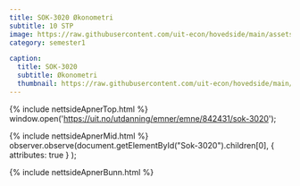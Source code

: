 ```yaml
---
title: SOK-3020 Økonometri
subtitle: 10 STP
image: https://raw.githubusercontent.com/uit-econ/hovedside/main/assets/img/SOK-3020-Økonometri.png
category: semester1

caption:
  title: SOK-3020
  subtitle: Økonometri
  thumbnail: https://raw.githubusercontent.com/uit-econ/hovedside/main/assets/img/SOK-3020-Økonometri.png
---
```



{% include nettsideApnerTop.html %}
window.open('https://uit.no/utdanning/emner/emne/842431/sok-3020');

{% include nettsideApnerMid.html %} 
observer.observe(document.getElementById("Sok-3020").children[0], { attributes: true } );

{% include nettsideApnerBunn.html %}
